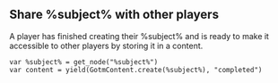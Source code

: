 ## Share %subject% with other players

A player has finished creating their %subject% and is ready to make it accessible to other players by storing it in a content.

```gdscript
var %subject% = get_node("%subject%")
var content = yield(GotmContent.create(%subject%), "completed")
```
